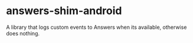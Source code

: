 # answers-shim-android
A library that logs custom events to Answers when its available, otherwise does nothing.
